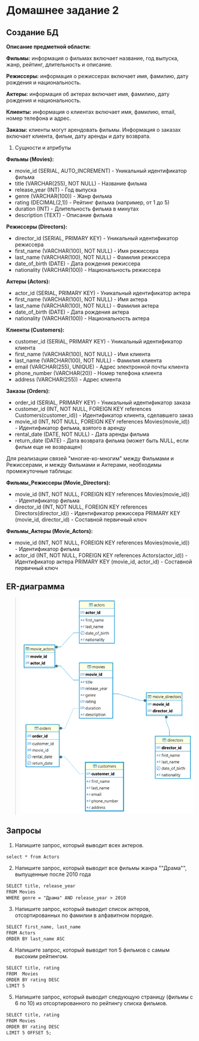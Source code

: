 # Домашнее задание 2
## Создание БД

**Описание предметной области:**

**Фильмы:** информация о фильмах включает название, год выпуска, жанр, рейтинг, длительность и описание.

**Режиссеры:** информация о режиссерах включает имя, фамилию, дату рождения и национальность.

**Актеры:** информация об актерах включает имя, фамилию, дату рождения и национальность.

**Клиенты:** информация о клиентах включает имя, фамилию, email, номер телефона и адрес.

**Заказы:** клиенты могут арендовать фильмы. Информация о заказах включает клиента, фильм, дату аренды и дату возврата.

1. Сущности и атрибуты

**Фильмы (Movies):**

- movie_id (SERIAL, AUTO_INCREMENT) - Уникальный идентификатор фильма
- title (VARCHAR(255), NOT NULL) - Название фильма
- release_year (INT) - Год выпуска
- genre (VARCHAR(100)) - Жанр фильма
- rating (DECIMAL(2,1)) - Рейтинг фильма (например, от 1 до 5)
- duration (INT) - Длительность фильма в минутах
- description (TEXT) - Описание фильма


**Режиссеры (Directors):**

- director_id (SERIAL, PRIMARY KEY) - Уникальный идентификатор режиссера
- first_name (VARCHAR(100), NOT NULL) - Имя режиссера
- last_name (VARCHAR(100), NOT NULL) - Фамилия режиссера
- date_of_birth (DATE) - Дата рождения режиссера
- nationality (VARCHAR(100)) - Национальность режиссера

**Актеры (Actors):**

- actor_id (SERIAL, PRIMARY KEY) - Уникальный идентификатор актера
- first_name (VARCHAR(100), NOT NULL) - Имя актера
- last_name (VARCHAR(100), NOT NULL) - Фамилия актера
- date_of_birth (DATE) - Дата рождения актера
- nationality (VARCHAR(100)) - Национальность актера

**Клиенты (Customers):**

- customer_id (SERIAL, PRIMARY KEY) - Уникальный идентификатор клиента
- first_name (VARCHAR(100), NOT NULL) - Имя клиента
- last_name (VARCHAR(100), NOT NULL) - Фамилия клиента
- email (VARCHAR(255), UNIQUE) - Адрес электронной почты клиента
- phone_number (VARCHAR(20)) - Номер телефона клиента
- address (VARCHAR(255)) - Адрес клиента

**Заказы (Orders):**

- order_id (SERIAL, PRIMARY KEY) - Уникальный идентификатор заказа
- customer_id (INT, NOT NULL, FOREIGN KEY references Customers(customer_id)) - Идентификатор клиента, сделавшего заказ
- movie_id (INT, NOT NULL, FOREIGN KEY references Movies(movie_id)) - Идентификатор фильма, взятого в аренду
- rental_date (DATE, NOT NULL) - Дата аренды фильма
- return_date (DATE) - Дата возврата фильма (может быть NULL, если фильм еще не возвращен)


Для реализации связей "многие-ко-многим" между Фильмами и Режиссерами, и между Фильмами и Актерами, необходимы промежуточные таблицы:


**Фильмы_Режиссеры (Movie_Directors):**

- movie_id (INT, NOT NULL, FOREIGN KEY references Movies(movie_id)) - Идентификатор фильма
- director_id (INT, NOT NULL, FOREIGN KEY references Directors(director_id)) - Идентификатор режиссера
PRIMARY KEY (movie_id, director_id) - Составной первичный ключ

**Фильмы_Актеры (Movie_Actors):**

- movie_id (INT, NOT NULL, FOREIGN KEY references Movies(movie_id)) - Идентификатор фильма
- actor_id (INT, NOT NULL, FOREIGN KEY references Actors(actor_id)) - Идентификатор актера
PRIMARY KEY (movie_id, actor_id) - Составной первичный ключ


## ER-диаграмма
>![Результат 1](/er_d.png)

## Запросы

1. Напишите запрос, который выводит всех актеров.
```
select * from Actors
```
2. Напишите запрос, который выводит все фильмы жанра ""Драма"", выпущенные после 2010 года

```
SELECT title, release_year
FROM Movies
WHERE genre = "Драма" AND release_year > 2010
```

3. Напишите запрос, который выводит список актеров, отсортированных по фамилии в алфавитном порядке.

```
SELECT first_name, last_name
FROM Actors
ORDER BY last_name ASC
```

4. Напишите запрос, который выводит топ 5 фильмов с самым высоким рейтингом.

```
SELECT title, rating
FROM  Movies
ORDER BY rating DESC
LIMIT 5
```

5. Напишите запрос, который выводит следующую страницу (фильмы с 6 по 10) из отсортированного по рейтингу списка фильмов.

```
SELECT title, rating
FROM Movies
ORDER BY rating DESC
LIMIT 5 OFFSET 5;
```